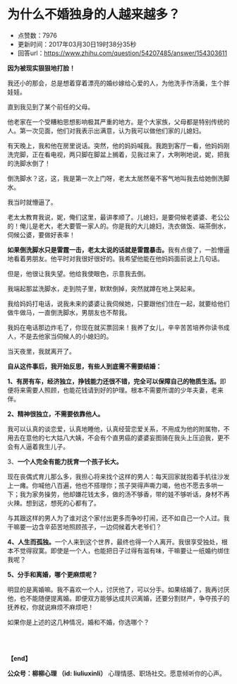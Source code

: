 # 为什么不婚独身的人越来越多？
- 点赞数：7976
- 更新时间：2017年03月30日19时38分35秒
- 回答url：https://www.zhihu.com/question/54207485/answer/154303611
<body>
 <p data-pid="Js10uEm6"><b>因为被现实狠狠地打脸！</b></p>
 <p data-pid="Nk49Rq2h">我还小的那会，总是想着穿着漂亮的婚纱嫁给心爱的人，为他洗手作汤羹，生个胖娃娃。</p>
 <p data-pid="O6uoTYkY">直到我见到了某个前任的父母。</p>
 <p data-pid="OBSojVi_">他老家在一个受糟粕思想影响极其严重的地方。是个大家族，父母都是特别传统的人。第一次见面，他们对我表示出满意，认为我可以做他们家的儿媳妇。</p>
 <p data-pid="o7ptBCzA">有天晚上，我和他在房里说话。突然，他的妈妈喊我。我跑到客厅一看，他妈妈刚洗完脚，正在看电视，两只脚在脚盆上搁着，见我过来了，大咧咧地说，妮，把我的洗脚水倒了！</p>
 <p data-pid="JGeNTR3z">倒洗脚水？这，这，我是第一次上门呀，老太太居然毫不客气地叫我去给她倒洗脚水。</p>
 <p data-pid="Kv79RxN8">我当时就懵逼了。</p>
 <p data-pid="-EDyWuL9">老太太教育我说，妮，俺们这里，最讲孝顺了。儿媳妇，是要伺候老婆婆、老公公的！俺儿是老大，老大要管一家人的。你是我的大儿媳妇，洗衣做饭、端茶倒水，伺候公婆，要做好表率！</p>
 <p data-pid="OZlcPMKy"><b>如果倒洗脚水只是雷霆一击，老太太说的话就是雷霆暴击。</b>我有点傻了，一脸懵逼地看着男朋友。他平时对我很好很好的。我希望他能在他妈妈面前说上几句话。</p>
 <p data-pid="mwKqStPG">但是，他很让我失望。他给我使眼色，示意我去倒。</p>
 <p data-pid="T4smHFG3">我端起那盆洗脚水，走到院子里，默默倒掉，突然就蹲在地上哭起来。</p>
 <p data-pid="BIbKn4rD">我给妈妈打电话，说我未来的婆婆让我伺候她，只要跟他们住在一起，就要给他们做牛做马，一直倒洗脚水，男朋友也不帮我。</p>
 <p data-pid="jr_Qzeiu">我妈在电话那边炸毛了，你现在就买票回来！我养了女儿，辛辛苦苦培养你读书成人，不是去他家当伺候人的小媳妇的。</p>
 <p data-pid="r-HvzOjO">当天夜里，我就离开了。</p>
 <p data-pid="_T0QAP_p"><b>自从这件事后，我开始反思，有些人到底需不需要结婚：</b></p>
 <p data-pid="vXNQ1u6b"><b>1、有房有车，经济独立，挣钱能力还很不错，完全可以保障自己的物质生活。</b>即便将来需要人照顾，也能花钱请到好的护理。根本不需要所谓的少年夫妻，老来伴。</p>
 <p data-pid="25A84jNi"><b>2、精神很独立，不需要依靠他人。</b></p>
 <p data-pid="G7jv8BBB">我可以认真的谈恋爱，认真地睡他，认真经营恋爱关系，不用成为他的附属物，不用去在意他的七大姑八大姨，不会有个直男癌的婆婆妄图骑在我头上压迫我，更不会有人逼着我生儿子。</p>
 <p data-pid="8RgbkulX">3、<b>一个人完全有能力抚育一个孩子长大。</b></p>
 <p data-pid="gc3f4b8X">现在丧偶式育儿那么多，我担心将来找个这样的男人：每天回家就抱着手机往沙发上一瘫。你喊他八百遍，他也不搭理你；孩子哭得声嘶力竭，他也不愿去多哄一下；我为家务操劳，他却嫌花钱太多，做的汤不够香，带的娃不够听话，身材不再火辣。想到这，想死的心都有了。</p>
 <p data-pid="8oer2yOL">与其跟这样的男人为了谁对这个家付出更多而争吵打闹，还不如自己一个人过。我干嘛要一边含辛茹苦地照顾孩子，一边伺候着大老爷们？</p>
 <p data-pid="U-vJltv0"><b>4、人生而孤独。</b>一个人来到这个世界，最终也得一个人离开。我很享受独处，根本不觉得寂寞。即使是一个人，也能把日子过得有滋有味，干嘛要让一纸婚约绑住我呢？</p>
 <p data-pid="DJ2sWE6k"><b>5、分手和离婚，哪个更麻烦呢？</b></p>
 <p data-pid="V4rM_pwv">明显的是离婚嘛。我不喜欢一个人，讨厌他了，可以分手。如果结婚了，我再讨厌他，也不能随便提离婚。即便双方能够达成共识离婚，还要分割财产，争夺孩子的抚养权，你就说麻烦不麻烦吧！</p>
 <p data-pid="U92LDwIn">如果你是上述的这几种情况，婚和不婚，你选哪个？</p>
 <br>
 <br>
 <p data-pid="VXfv8DBd"><b>【end】</b></p>
 <p data-pid="wHWQvnaE"><b>公众号：柳柳心理 （id: liuliuxinli）</b> 心理情感、职场社交。愿意倾听你的心声。</p>
</body>